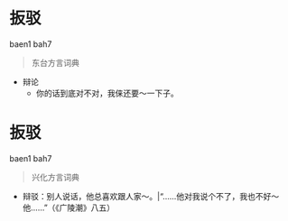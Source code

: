 # 扳驳
baen1 bah7
> 东台方言词典
- 辩论
  - 你的话到底对不对，我俫还要～一下子。

# 扳驳
baen1 bah7
> 兴化方言词典
- 辩驳：别人说话，他总喜欢跟人家～。|“……他对我说个不了，我也不好～他……”（《广陵潮》八五）

